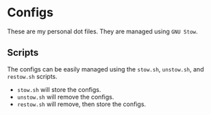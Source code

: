 # Configs

These are my personal dot files.  They are managed using `GNU Stow`.

## Scripts

The configs can be easily managed using the `stow.sh`, `unstow.sh`, and 
`restow.sh` scripts.

- `stow.sh` will store the configs.
- `unstow.sh` will remove the configs.
- `restow.sh` will remove, then store the configs.